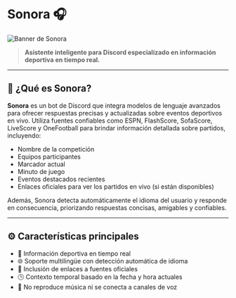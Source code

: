 # Sonora 🎧

![Banner de Sonora](https://github.com/tuusuario/sonora-bot/blob/main/assets/banner.png)

> **Asistente inteligente para Discord especializado en información deportiva en tiempo real.**

---

## 🤖 ¿Qué es Sonora?

**Sonora** es un bot de Discord que integra modelos de lenguaje avanzados para ofrecer respuestas precisas y actualizadas sobre eventos deportivos en vivo. Utiliza fuentes confiables como ESPN, FlashScore, SofaScore, LiveScore y OneFootball para brindar información detallada sobre partidos, incluyendo:

- Nombre de la competición
- Equipos participantes
- Marcador actual
- Minuto de juego
- Eventos destacados recientes
- Enlaces oficiales para ver los partidos en vivo (si están disponibles)

Además, Sonora detecta automáticamente el idioma del usuario y responde en consecuencia, priorizando respuestas concisas, amigables y confiables.

---

## ⚙️ Características principales

- 🎯 Información deportiva en tiempo real
- 🌐 Soporte multilingüe con detección automática de idioma
- 🔗 Inclusión de enlaces a fuentes oficiales
- 🕒 Contexto temporal basado en la fecha y hora actuales
- 🚫 No reproduce música ni se conecta a canales de voz

